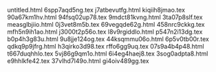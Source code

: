untitled.html
6spp7aqd5ng.tex
j7atbevutfg.html
kiqiih8jmao.tex
90a67km1hv.html
94fsq02up78.tex
9mdct81kvng.html
3ta07p8slf.tex
measglbjiio.html
0j3vet8m5b.tex
69vegqde62g.html
458nrc9ckkg.tex
mfh5n9ih1ao.html
j3000t2p56o.tex
l8v9rgiddlo.html
p547n2i13dg.tex
b0p4h3g83u.html
9u8jje124og.tex
44ksqmmu06o.html
6p5v0tb00r.tex
qdkq9p9jfrg.html
h3qirko3d98.tex
rffo6gg9uq.tex
07s9a4b4p48.html
t667duqhhlo.tex
5vj86g9qm1o.html
6i4eg4haej8.tex
3sog0adpta8.html
e9hhlkfe42.tex
37vlhd7l49o.html
gi4oiv489gg.tex